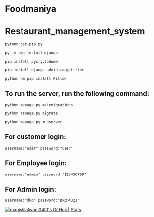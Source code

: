 # Foodmaniya
# Restaurant_management_system

    python get-pip.py

    py -m pip install django

    pip install pycryptodome

    pip install django-admin-rangefilter
    
    python -m pip install Pillow    


## To run the server, run the following command:

    python manage.py makemigrations
        
    python manage.py migrate

    python manage.py runserver


## For  customer login:

    username:"user" password:"user"
    
## For  Employee login:

    username:"admin" password:"123456789"
    
## For  Admin login:

    username:"dkp" password:"Dkp@4321"



[![manishlalwani0410's GitHub | Stats](https://stats.quine.sh/manishlalwani0410/github?theme=dark)](https://quine.sh?utm_source=widgets&utm_campaign=manishlalwani0410)
